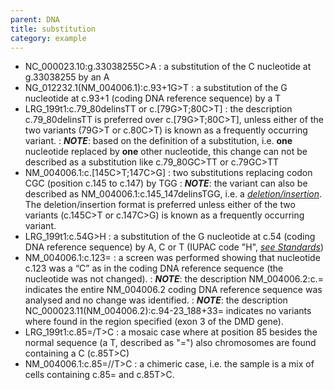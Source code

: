 ```yaml
---
parent: DNA
title: substitution
category: example
---
```


*	NC_000023.10:g.33038255C>A
	:	a substitution of the C nucleotide at g.33038255 by an A
* 	NG_012232.1(NM_004006.1):c.93+1G>T
	:	a substitution of the G nucleotide at c.93+1 (coding DNA reference sequence) by a T
*	LRG_199t1:c.79\_80delinsTT or c.[79G>T;80C>T]
	:	the description c.79\_80delinsTT is preferred over c.[79G>T;80C>T], unless either of the two variants (79G>T or c.80C>T) is known as a frequently occurring variant.
	:	_**NOTE**_: based on the definition of a substitution, i.e. **one** nucleotide replaced by **one** other nucleotide, this change can not be described as a substitution like c.79\_80GC>TT or c.79GC>TT
*	NM_004006.1:c.[145C>T;147C>G]
	:	two substitutions replacing codon CGC (position c.145 to c.147) by TGG
	:	_**NOTE**_: the variant can also be described as NM_004006.1:c.145\_147delinsTGG, i.e. a [_deletion/insertion_](/recommendations/DNA/variant/substitution/). The deletion/insertion format is preferred unless either of the two variants (c.145C>T or c.147C>G) is known as a frequently occurring variant.
*	LRG_199t1:c.54G>H
	:	a substitution of the G nucleotide at c.54 (coding DNA reference sequence) by A, C or T (IUPAC code "H", [_see Standards_](/bg-material/standards/))
*	NM_004006.1:c.123=
	:	a screen was performed showing that nucleotide c.123 was a “C” as in the coding DNA reference sequence (the nucleotide was not changed).
	:	_**NOTE**_: the description NM_004006.2:c.= indicates the entire NM_004006.2 coding DNA reference sequence was analysed and no change was identified.
	:	_**NOTE**_: the description NC_000023.11(NM_004006.2):c.94-23_188+33= indicates no variants where found in the region specified (exon 3 of the DMD gene).
*	LRG_199t1:c.85=/T>C
	:	a mosaic case where at position 85 besides the normal sequence (a T, described as "=") also chromosomes are found containing a C (c.85T>C)
*	NM_004006.1:c.85=//T>C
	:	a chimeric case, i.e. the sample is a mix of cells containing c.85= and c.85T>C.
